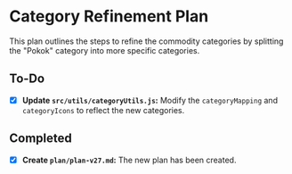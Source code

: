 # Category Refinement Plan

This plan outlines the steps to refine the commodity categories by splitting the "Pokok" category into more specific categories.

## To-Do

- [X] **Update `src/utils/categoryUtils.js`:** Modify the `categoryMapping` and `categoryIcons` to reflect the new categories.

## Completed

- [X] **Create `plan/plan-v27.md`:** The new plan has been created.
